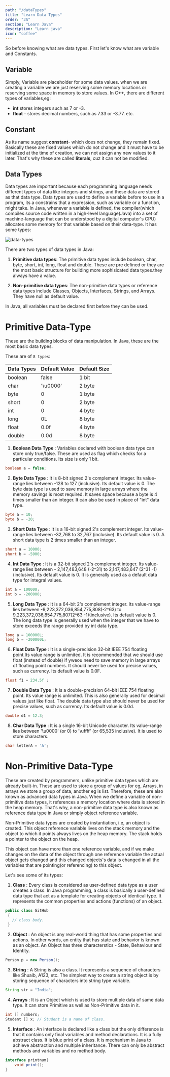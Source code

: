 ```yaml
---
path: "/dataTypes"
title: "Learn Data Types"
order: "3A"
section: "Learn Java"
description: "Learn java"
icon: "coffee"
---
```


So before knowing what are data types. First let's know what are variable and Constants.

## Variable

Simply, Variable are placeholder for some data values. when we are creating a variable we are just
reserving some memory
locations or reserving some space in memory to store values. In C++, there are different types of variables,eg:

- **int** stores integers such as 7 or -3.
- **float** - stores decimal numbers, such as 7.33 or -3.77.
  etc.

## Constant

As its name suggest **constant**- which does not change, they remain fixed. Basically these are fixed values which
do not change and it must have to be initialized at the time of creation, we can not assign any new values to
it later. That's why these are called **literals**, cuz it can not be modified.

## Data Types

Data types are important because each programming language needs different types of data like integers and
strings, and these data are stored as that data type. Data types are used to define a variable before to use in a
program, its a constrains that a expression, such as variable or a function, might take.
In Java, whenever a variable is defined, the compiler(which compiles source code written in a high-level language(Java)
into a set of machine-language that can be understood by a digital computer's CPU) allocates some memory for that
variable based on their data-type. It has some types:

![data-types](./images/dataTypes.png)

There are two types of data types in Java:

1. **Primitive data types**: The primitive data types include boolean, char, byte, short, int, long, float and double. These are pre defined or they are the most basic structure for building more sophisicated data types.they always have a value.

2. **Non-primitive data types**: The non-primitive data types or reference data types include Classes, Objects, Interfaces, Strings, and Arrays. They have null as default value.

In Java, all variables must be declared first before they can be used.

# Primitive Data-Type 

These are the building blocks of data manipulation. In Java, these are the most basic data types. 

These are of `8 types`:

|Data Types   |Default Value    |Default Size   |
|-------------|-----------------|---------------|
|boolean      |false            |1 bit          |
|char         |'\u0000'         |2 byte         |
|byte         |0                |1 byte         |
|short        |0                |2 byte         |
|int          |0                |4 byte         |
|long         |0L               |8 byte         |
|float        |0.0f             |4 byte         |
|double       |0.0d             |8 byte         |

1. **Boolean Data Type** : Variables declared with boolean data type can store only true/false. These are used as flag which checks for a particular conditions. Its size is only 1 bit.
```java
boolean a = false;
```
2. **Byte Data Type** : It is 8-bit signed 2's complement integer. Its value-range lies between -128 to 127 (inclusive). Its default value is 0. The byte data type is used to save memory in large arrays where the memory savings is most required. It saves space because a byte is 4 times smaller than an integer. It can also be used in place of "int" data type.
```java
byte a = 10;
byte b = -20;
``` 
3. **Short Data Type** : It is a 16-bit signed 2's complement integer. Its value-range lies between -32,768 to 32,767 (inclusive). Its default value is 0. A short data type is 2 times smaller than an integer.
```java
short a = 10000;
short b = -5000;  
```
4. **Int Data Type** : It is a 32-bit signed 2's complement integer. Its value-range lies between - 2,147,483,648 (-2^31) to 2,147,483,647 (2^31 -1) (inclusive). Its default value is 0. It is generally used as a default data type for integral values.
```java
int a = 100000; 
int b = -200000;
```
5. **Long Data Type** : It is a 64-bit 2's complement integer. Its value-range lies between -9,223,372,036,854,775,808(-2^63) to 9,223,372,036,854,775,807(2^63 -1)(inclusive). Its default value is 0. The long data type is generally used when the integer that we have to store exceeds the range provided by int data type.
```java
long a = 100000L;
long b = -200000L; 
```
6. **Float Data Type** : It is a single-precision 32-bit IEEE 754 floating point.Its value range is unlimited. It is recommended that we should use float (instead of double) if yweou need to save memory in large arrays of floating point numbers. It should never be used for precise values, such as currency. Its default value is 0.0F.
```java
float f1 = 234.5f ;
```
7. **Double Data Type** : It is a double-precision 64-bit IEEE 754 floating point. Its value range is unlimited. This is also generally used for decimal values just like float. The double data type also should never be used for precise values, such as currency. Its default value is 0.0d.
```java
double d1 = 12.3;
```
8. **Char Data Type** : It is a single 16-bit Unicode character. Its value-range lies between '\u0000' (or 0) to '\uffff' (or 65,535 inclusive). It is used to store characters.
```java
char letterA = 'A';
``` 

# Non-Primitive Data-Type

These are created by programmers, unlike primitive data types which are already built-in. These are used to store a group of values for eg, Arrays, in arrays we store a group of data, another eg is list. Therefore, these are also known as advanced data types in Java. When we define a variable of non-primitive data types, it references a memory location where data is stored in the heap memory. That's why, a non-primitive data type is also known as reference data type in Java or simply object reference variable.

Non-Primitive data types are created by instantiation, i.e, an object is created. This object reference variable lives on the stack memory and the object to which it points always lives on the heap memory. The stack holds a pointer to the object on the heap.

This object can have more than one reference variable, and if we make changes on the data of the object through one reference variable the actual object gets changed and this changed objects's data is changed in all the variables that are pointing(or referencing) to this object.

Let's see some of its types:

1. **Class** : Every class is considered as user-defined data type as a user creates a class. In Java programming, a class is basically a user-defined data type that act as a template for creating objects of identical type. It represents the common properties and actions (functions) of an object.
```java
public class GitHub
 { 
   // class body.
 }
 ```
2. **Object** : An object is any real-world thing that has some properties and actions. In other words, an entity that has state and behavior is known as an object. An Object has three characterstics - State, Behaviour and Identity.
```java
Person p = new Person();
```
3. **String** : A String is also a class. It represents a sequence of characters like Shuaib, A123, etc. The simplest way to create a string object is by storing sequence of characters into string type variable.
```java
String str = "India";
```
4. **Arrays** : It is an Object which is used to store multiple data of same data type. It can store Primitive as well as Non-Primitive data in it. 
```java
int [] numbers;
Student [] x; // Student is a name of class.
```
5. **Interface** : An interface is declared like a class but the only difference is that it contains only final variables and method declarations. It is a fully abstract class. It is blue print of a class. It is mechanism in Java to achieve abstraction and multiple inheritance. There can only be abstract methods and variables and no method body.
```java
interface printnum{
    void print();
}
```
